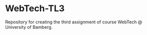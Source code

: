 # WebTech-TL3
Repository for creating the third assignment of course WebTech @ University of Bamberg.
